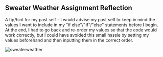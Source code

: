 ## Sweater Weather Assignment Reflection

A tip/hint for my past self - I would advise my past self to keep in mind the values I want to include in my "if else"/"if"/"else" statements before I begin. At the end, I had to go back and re-order my values so that the code would work correctly, but I could have avoided this small hassle by setting my values beforehand and then inputting them in the correct order. 

![sweaterweather](https://delilahdelgado.github.io/assets/img/sweaterweatheroutput.png)

